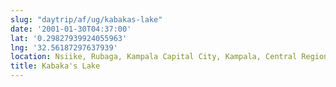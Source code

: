 ```yaml
---
slug: "daytrip/af/ug/kabakas-lake"
date: '2001-01-30T04:37:00'
lat: '0.29827939924055963'
lng: '32.56187297637939'
location: Nsiike, Rubaga, Kampala Capital City, Kampala, Central Region, Uganda
title: Kabaka's Lake
---
```



